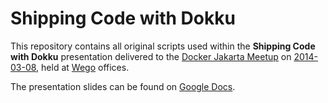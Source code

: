 Shipping Code with Dokku
========================

This repository contains all original scripts used within the **Shipping Code with Dokku** presentation 
delivered to the [Docker Jakarta Meetup](http://www.meetup.com/Docker-Jakarta/) on 
[2014-03-08](http://www.meetup.com/Docker-Jakarta/events/166855632/), 
held at [Wego](http://www.wego.co.id) offices.

The presentation slides can be found on [Google Docs](http://bit.ly/dokku-2014-03).
